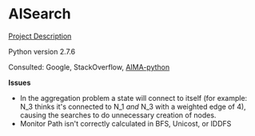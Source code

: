 # AISearch

[Project Description](http://people.cs.pitt.edu/~litman/courses/cs1571/1571f17_HW1.pdf)

Python version 2.7.6

Consulted: Google, StackOverflow, [AIMA-python](https://github.com/aimacode/aima-python/blob/master/search.py)

**Issues**
- In the aggregation problem a state will connect to itself (for example: N_3 thinks it's connected to N_1 *and* N_3 with a weighted edge of 4), causing the searches to do unnecessary creation of nodes.
- Monitor Path isn't correctly calculated in BFS, Unicost, or IDDFS